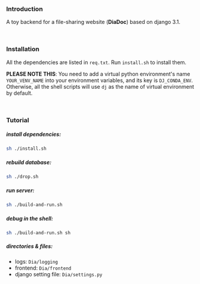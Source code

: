 ### Introduction
A toy backend for a file-sharing website (**DiaDoc**) based on django 3.1.

<br>

### Installation

All the dependencies are listed in `req.txt`.
Run `install.sh` to install them.

**PLEASE NOTE THIS**: You need to add a virtual python environment's name `YOUR_VENV_NAME` into your environment variables, and its key is `DJ_CONDA_ENV`.
Otherwise, all the shell scripts will use `dj` as the name of virtual environment by default.

<br>

### Tutorial

##### install dependencies:
```sh
sh ./install.sh
```

##### rebuild database:
```sh
sh ./drop.sh
```

##### run server:
```sh
sh ./build-and-run.sh
```

##### debug in the shell:
```sh
sh ./build-and-run.sh sh
```

##### directories & files:
- logs: `Dia/logging`
- frontend: `Dia/frontend`
- django setting file: `Dia/settings.py`

